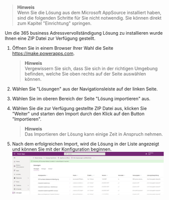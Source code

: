 >**Hinweis**<br>Wenn Sie die Lösung aus dem Microsoft AppSource installiert haben, sind die folgenden Schritte für Sie nicht notwendig. Sie können direkt zum Kapitel "Einrichtung" springen.

Um die 365 business Adressvervollständigung Lösung zu installieren wurde Ihnen eine ZIP Datei zur Verfügung gestellt.

1. Öffnen Sie in einem Browser Ihrer Wahl die Seite https://make.powerapps.com.
    >**Hinweis**<br>Vergewissern Sie sich, dass Sie sich in der richtigen Umgebung befinden, welche Sie oben rechts auf der Seite auswählen können.

2. Wählen Sie "Lösungen" aus der Navigationsleiste auf der linken Seite.
3. Wählen Sie im oberen Bereich der Seite "Lösung importieren" aus.
4. Wählen Sie die zur Verfügung gestellte ZIP Datei aus, klicken Sie "Weiter" und starten den Import durch den Klick auf den Button "Importieren".
    >**Hinweis**<br>Das Importieren der Lösung kann einige Zeit in Anspruch nehmen.
5. Nach dem erfolgreichen Import, wird die Lösung in der Liste angezeigt und können Sie mit der Konfiguration beginnen.
![picture 1](/assets/images/365-business-address-completion/addressCompletionImportOk-DE.png)